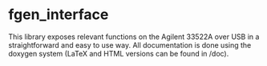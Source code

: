 # fgen_interface


This library exposes relevant functions on the Agilent 33522A over USB in a straightforward and easy to use way. All documentation is done using the doxygen system (LaTeX and HTML versions can be found in /doc).